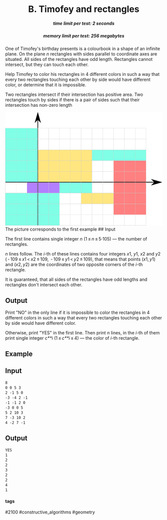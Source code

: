 <h1 style='text-align: center;'> B. Timofey and rectangles</h1>

<h5 style='text-align: center;'>time limit per test: 2 seconds</h5>
<h5 style='text-align: center;'>memory limit per test: 256 megabytes</h5>

One of Timofey's birthday presents is a colourbook in a shape of an infinite plane. On the plane *n* rectangles with sides parallel to coordinate axes are situated. All sides of the rectangles have odd length. Rectangles cannot intersect, but they can touch each other.

Help Timofey to color his rectangles in 4 different colors in such a way that every two rectangles touching each other by side would have different color, or determine that it is impossible.

Two rectangles intersect if their intersection has positive area. Two rectangles touch by sides if there is a pair of sides such that their intersection has non-zero length

 ![](images/523ee0ef4313410b6427c72b7084be6b05104a11.png) The picture corresponds to the first example ## Input

The first line contains single integer *n* (1 ≤ *n* ≤ 5·105) — the number of rectangles.

*n* lines follow. The *i*-th of these lines contains four integers *x*1, *y*1, *x*2 and *y*2 ( - 109 ≤ *x*1 < *x*2 ≤ 109,  - 109 ≤ *y*1 < *y*2 ≤ 109), that means that points (*x*1, *y*1) and (*x*2, *y*2) are the coordinates of two opposite corners of the *i*-th rectangle.

It is guaranteed, that all sides of the rectangles have odd lengths and rectangles don't intersect each other.

## Output

Print "NO" in the only line if it is impossible to color the rectangles in 4 different colors in such a way that every two rectangles touching each other by side would have different color.

Otherwise, print "YES" in the first line. Then print *n* lines, in the *i*-th of them print single integer *c**i* (1 ≤ *c**i* ≤ 4) — the color of *i*-th rectangle.

## Example

## Input


```
8  
0 0 5 3  
2 -1 5 0  
-3 -4 2 -1  
-1 -1 2 0  
-3 0 0 5  
5 2 10 3  
7 -3 10 2  
4 -2 7 -1  

```
## Output


```
YES  
1  
2  
2  
3  
2  
2  
4  
1  

```


#### tags 

#2100 #constructive_algorithms #geometry 